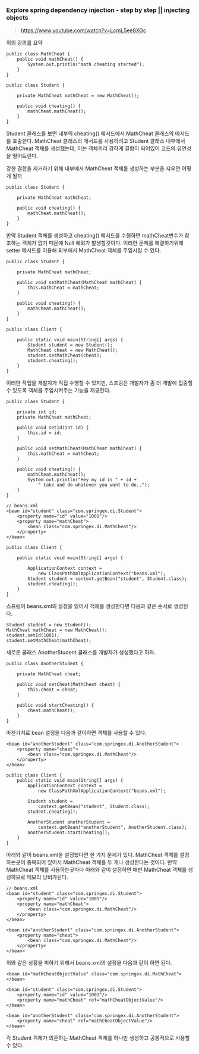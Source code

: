 ### Explore spring dependency injection - step by step || injecting objects

> https://www.youtube.com/watch?v=LcmL5ee8XGc

위의 강의를 요약

```
public class MathCheat {
	public void mathCheat() {
		System.out.println("math cheating started");
	}
}

```


```
public class Student {

	private MathCheat mathCheat = new MathCheat();

	public void cheating() {
		mathCheat.mathCheat();
	}
}

```

Student 클래스를 보면 내부의 cheating() 메서드에서 MathCheat 클래스의 메서드를 호출한다. MathCheat 클래스의 메서드를 사용하려고 Student 클래스 내부에서 MathCheat 객체를 생성했는데, 이는 객체끼리 강하게 결합이 되어있어 코드의 유연성을 떨어트린다. 

강한 결합을 제거하기 위해 내부에서 MathCheat 객체를 생성하는 부분을 지우면 어떻게 될까

```
public class Student {

	private MathCheat mathCheat;

	public void cheating() {
		mathCheat.mathCheat();
	}
}
```

만약 Student 객체를 생성하고 cheating() 메서드를 수행하면 mathCheat변수가 참조하는 객체가 없기 때문에 Null 예외가 발생할것이다. 이러한 문제를 해결하기위해 setter 메서드를 이용해 외부에서 MathCheat 객체를 주입시킬 수 있다.

```
public class Student {

	private MathCheat mathCheat;

	public void setMathCheat(MathCheat mathCheat) {
		this.mathCheat = mathCheat;
	}

	public void cheating() {
		mathCheat.mathCheat();
	}
}
```

```
public class Client {

	public static void main(String[] args) {
		Student student = new Student();
		MathCheat cheat = new MathCheat();
		student.setMathCheat(cheat);
		student.cheating();
	}
}
```

이러한 작업을 개발자가 직접 수행할 수 있지만, 스프링은 개발자가 좀 더 개발에 집중할 수 있도록 객체를 주입시켜주는 기능을 제공한다.

```
public class Student {

	private int id;
	private MathCheat mathCheat;

	public void setId(int id) {
		this.id = id;
	}

	public void setMathCheat(MathCheat mathCheat) {
		this.mathCheat = mathCheat;
	}

	public void cheating() {
		mathCheat.mathCheat();
		System.out.println("Hey my id is " + id + 
			" take and do whatever you want to do..");
	}
}
```

```
// beans.xml
<bean id="student" class="com.springex.di.Student">
	<property name="id" value="1001"/>
	<property name="mathCheat">
		<bean class="com.springex.di.MathCheat"/>
	</property>
</bean>
```
```
public class Client {

	public static void main(String[] args) {

		ApplicationContext context = 
			new ClassPathXmlApplicationContext("beans.xml");
		Student student = context.getBean("student", Student.class);
		student.cheating();
	}
}
```
스프링이 beans.xml의 설정을 읽어서 객체를 생성한다면 다음과 같은 순서로 생성된다.

```
Student student = new Student();
MathCheat mathCheat = new MathCheat();
student.setId(1001);
student.setMathCheat(mathCheat);
```

새로운 클래스 AnotherStudent 클래스를 개발자가 생성했다고 하자.

```
public class AnotherStudent {

	private MathCheat cheat;

	public void setCheat(MathCheat cheat) {
		this.cheat = cheat;
	}

	public void startCheating() {
		cheat.mathCheat();
	}
}
```

마찬가지로 bean 설정을 다음과 같이하면 객체를 사용할 수 있다.

```
<bean id="anotherStudent" class="com.springex.di.AnotherStudent">
	<property name="cheat">
		<bean class="com.springex.di.MathCheat"/>
	</property>
</bean>
```

```
public class Client {
	public static void main(String[] args) {	
		ApplicationContext context = 
			new ClassPathXmlApplicationContext("beans.xml");

		Student student = 
			context.getBean("student", Student.class);
		student.cheating();

		AnotherStudent anotherStudent = 
			context.getBean("anotherStudent", AnotherStudent.class);
		anotherStudent.startCheating();
	}
}
```

아래와 같이 beans.xml을 설정했다면 한 가지 문제가 있다. MathCheat 객체를 설정하는곳이 중복되어 있어서 MathCheat 객체를 두 개나 생성한다는 것이다. 만약 MathCheat 객체를 사용하는곳마다 아래와 같이 설정하면 매번 MathCheat 객체를 생성하므로 메모리 낭비가된다.

```
// beans.xml
<bean id="student" class="com.springex.di.Student">
	<property name="id" value="1001"/>
	<property name="mathCheat">
		<bean class="com.springex.di.MathCheat"/>
	</property>
</bean>

<bean id="anotherStudent" class="com.springex.di.AnotherStudent">
	<property name="cheat">
		<bean class="com.springex.di.MathCheat"/>
	</property>
</bean>
```

위와 같은 상황을 피하기 위해서 beans.xml의 설정을 다음과 같이 하면 된다.

```
<bean id="mathCheatObjectValue" class="com.springex.di.MathCheat"></bean>

<bean id="student" class="com.springex.di.Student">
	<property name="id" value="1001"/>
	<property name="mathCheat" ref="mathCheatObjectValue"/>
</bean>

<bean id="anotherStudent" class="com.springex.di.AnotherStudent">
	<property name="cheat" ref="mathCheatObjectValue"/>
</bean>
```

각 Student 객체가 의존하는 MathCheat 객체를 하나만 생성하고 공통적으로 사용할 수 있다.